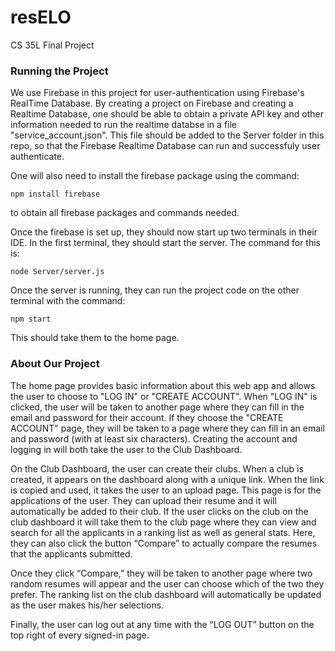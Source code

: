 # resELO
CS 35L Final Project

### Running the Project
We use Firebase in this project for user-authentication using Firebase's RealTime Database. By creating a project on Firebase and creating a Realtime Database, one should be able to obtain a private API key and other information needed to run the realtime databse in a file "service_account.json". This file should be added to the Server folder in this repo, so that the Firebase Realtime
Database can run and successfuly user authenticate.

One will also need to install the firebase package using the command:
```
npm install firebase
```
to obtain all firebase packages and commands needed.

Once the firebase is set up, they should now start up two terminals in their IDE. In the first terminal, they should start the server. The command for this is:
```
node Server/server.js
```
Once the server is running, they can run the project code on the other terminal with the command:
```
npm start
```
This should take them to the home page.

### About Our Project
The home page provides basic information about this web app and allows the user to choose to "LOG IN" or "CREATE ACCOUNT". When "LOG IN" is clicked, the user will be taken to another page where they can fill in the email and password for their account. If they choose the "CREATE ACCOUNT" page, they will be taken to a page where they can fill in an email and password (with at least six characters). Creating the account and logging in will both take the user to the Club Dashboard.

On the Club Dashboard, the user can create their clubs. When a club is created, it appears on the dashboard along with a unique link. When the link is copied and used, it takes the user to an upload page. This page is for the applications of the user. They can upload their resume and it will automatically be added to their club. If the user clicks on the club on the club dashboard it will take them to the club page where they can view and search for all the applicants in a ranking list as well as general stats. Here, they can also click the button “Compare” to actually compare the resumes that the applicants submitted. 

Once they click “Compare,” they will be taken to another page where two random resumes will appear and the user can choose which of the two they prefer. The ranking list on the club dashboard will automatically be updated as the user makes his/her selections.

Finally, the user can log out at any time with the “LOG OUT” button on the top right of every signed-in page.

